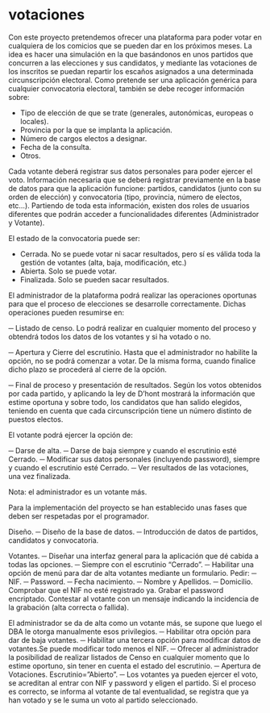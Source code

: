 # votaciones

Con este proyecto pretendemos ofrecer una plataforma para poder votar en cualquiera de los comicios que se pueden dar en los próximos meses.
La idea es hacer una simulación en la que basándonos en unos partidos que concurren a las elecciones y sus candidatos,
y mediante las votaciones de los inscritos se puedan repartir los escaños asignados a una determinada circunscripción electoral.
Como pretende ser una aplicación genérica para cualquier convocatoria electoral, también se debe recoger información sobre:

- Tipo de elección de que se trate (generales, autonómicas, europeas o locales).
- Provincia por la que se implanta la aplicación.
- Número de cargos electos a designar.
- Fecha de la consulta.
- Otros.

Cada votante deberá registrar sus datos personales para poder ejercer el voto.
Información necesaria que se deberá registrar previamente en la base de datos para que la aplicación funcione:
partidos, candidatos (junto con su orden de elección) y convocatoria (tipo, provincia, número de electos, etc…).
Partiendo de toda esta información, existen dos roles de usuarios diferentes que podrán acceder a funcionalidades diferentes (Administrador y Votante).

El estado de la convocatoria puede ser:

- Cerrada. No se puede votar ni sacar resultados, pero sí es válida toda la gestión de votantes (alta, baja, modificación, etc.)
- Abierta. Solo se puede votar.
- Finalizada. Solo se pueden sacar resultados.

El administrador de la plataforma podrá realizar las operaciones oportunas para que el proceso de elecciones se desarrolle correctamente.
Dichas operaciones pueden resumirse en:

─ Listado de censo.
Lo podrá realizar en cualquier momento del proceso y obtendrá todos los datos de los
votantes y si ha votado o no.

─ Apertura y Cierre del escrutinio.
Hasta que el administrador no habilite la opción, no se podrá comenzar a votar. De la
misma forma, cuando finalice dicho plazo se procederá al cierre de la opción.

─ Final de proceso y presentación de resultados.
Según los votos obtenidos por cada partido, y aplicando la ley de D’hont mostrará la
información que estime oportuna y sobre todo, los candidatos que han salido elegidos,
teniendo en cuenta que cada circunscripción tiene un número distinto de puestos
electos.

El votante podrá ejercer la opción de:

─ Darse de alta.
─ Darse de baja siempre y cuando el escrutinio esté Cerrado.
─ Modificar sus datos personales (incluyendo password), siempre y cuando el escrutinio esté Cerrado.
─ Ver resultados de las votaciones, una vez finalizada.

Nota: el administrador es un votante más.

Para la implementación del proyecto se han establecido unas fases que deben ser respetadas por el programador.

Diseño.
─ Diseño de la base de datos.
─ Introducción de datos de partidos, candidatos y convocatoria.

Votantes.
─ Diseñar una interfaz general para la aplicación que dé cabida a todas las opciones.
─ Siempre con el escrutinio “Cerrado”.
─ Habilitar una opción de menú para dar de alta votantes mediante un formulario. Pedir:
─ NIF.
─ Password.
─ Fecha nacimiento.
─ Nombre y Apellidos.
─ Domicilio.
Comprobar que el NIF no esté registrado ya.
Grabar el password encriptado.
Contestar al votante con un mensaje indicando la incidencia de la grabación (alta correcta o fallida).

El administrador se da de alta como un votante más, se supone que luego el DBA le otorga manualmente esos privilegios.
─ Habilitar otra opción para dar de baja votantes.
─ Habilitar una tercera opción para modificar datos de votantes.Se puede modificar todo menos el NIF.
─ Ofrecer al administrador la posibilidad de realizar listados de Censo en cualquier momento que lo estime oportuno, sin tener en cuenta el estado del escrutinio.
─ Apertura de Votaciones. Escrutinio=”Abierto”.
─ Los votantes ya pueden ejercer el voto, se acreditan al entrar con NIF y password y eligen el partido.
Si el proceso es correcto, se informa al votante de tal eventualidad, se registra que ya han votado y se le suma un voto al partido seleccionado.
